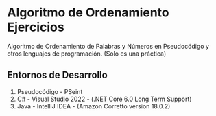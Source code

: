 # Algoritmo de Ordenamiento Ejercicios
Algoritmo de Ordenamiento de Palabras y Números en Pseudocódigo y otros lenguajes de programación. (Solo es una práctica)

## Entornos de Desarrollo
1. Pseudocódigo - PSeint
2. C# - Visual Studio 2022 - (.NET Core 6.0 Long Term Support)
3. Java - IntelliJ IDEA - (Amazon Corretto version 18.0.2)